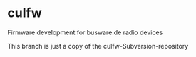 # culfw
Firmware development for busware.de radio devices

This branch is just a copy of the culfw-Subversion-repository